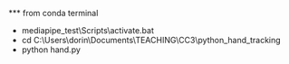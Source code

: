 *** from conda terminal
- mediapipe_test\Scripts\activate.bat
- cd C:\Users\dorin\Documents\TEACHING\CC3\python_hand_tracking
- python hand.py
